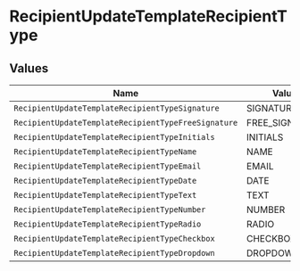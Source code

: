 # RecipientUpdateTemplateRecipientType


## Values

| Name                                                | Value                                               |
| --------------------------------------------------- | --------------------------------------------------- |
| `RecipientUpdateTemplateRecipientTypeSignature`     | SIGNATURE                                           |
| `RecipientUpdateTemplateRecipientTypeFreeSignature` | FREE_SIGNATURE                                      |
| `RecipientUpdateTemplateRecipientTypeInitials`      | INITIALS                                            |
| `RecipientUpdateTemplateRecipientTypeName`          | NAME                                                |
| `RecipientUpdateTemplateRecipientTypeEmail`         | EMAIL                                               |
| `RecipientUpdateTemplateRecipientTypeDate`          | DATE                                                |
| `RecipientUpdateTemplateRecipientTypeText`          | TEXT                                                |
| `RecipientUpdateTemplateRecipientTypeNumber`        | NUMBER                                              |
| `RecipientUpdateTemplateRecipientTypeRadio`         | RADIO                                               |
| `RecipientUpdateTemplateRecipientTypeCheckbox`      | CHECKBOX                                            |
| `RecipientUpdateTemplateRecipientTypeDropdown`      | DROPDOWN                                            |